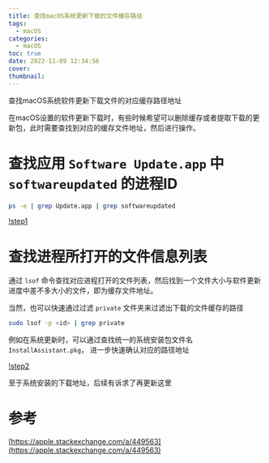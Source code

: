 ```yaml
---
title: 查找macOS系统更新下载的文件缓存路径
tags:
  - macOS
categories:
  - macOS
toc: true
date: 2022-11-09 12:34:56
cover:
thumbnail:
---
```


查找macOS系统软件更新下载文件的对应缓存路径地址

<!-- more -->

在macOS设置的软件更新下载时，有些时候希望可以删除缓存或者提取下载的更新包，此时需要查找到对应的缓存文件地址，然后进行操作。


# 查找应用 `Software Update.app` 中 `softwareupdated` 的进程ID

```sh
ps -e | grep Update.app | grep softwareupdated
```

[!step1](/assets/images/macOS/software-update-step1.png)


# 查找进程所打开的文件信息列表

通过 `lsof` 命令查找对应进程打开的文件列表，然后找到一个文件大小与软件更新进度中差不多大小的文件，即为缓存文件地址。

当然，也可以快速通过过滤 `private` 文件夹来过滤出下载的文件缓存的路径

```sh
sudo lsof -p <id> | grep private
```

例如在系统更新时，可以通过查找统一的系统安装包文件名 `InstallAssistant.pkg`， 进一步快速确认对应的路径地址

[!step2](/assets/images/macOS/software-update-step2.png)


至于系统安装的下载地址，后续有诉求了再更新这里


# 参考

[https://apple.stackexchange.com/a/449563](https://apple.stackexchange.com/a/449563)